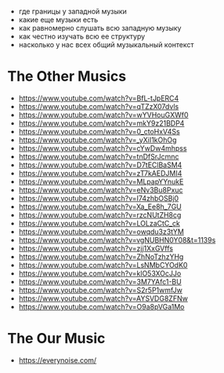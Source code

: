 - где границы у западной музыки
- какие еще музыки есть
- как равномерно слушать всю западную музыку
- как честно изучать всю ее структуру
- насколько у нас всех общий музыкальный контекст

# The Other Musics

- https://www.youtube.com/watch?v=BfL-tJpERC4
- https://www.youtube.com/watch?v=qTZzX07dvls
- https://www.youtube.com/watch?v=wYVHouGXWf0
- https://www.youtube.com/watch?v=mkY9z21BDP4
- https://www.youtube.com/watch?v=0_ctoHxV4Ss
- https://www.youtube.com/watch?v=_yXiI1kOhOg
- https://www.youtube.com/watch?v=cYwDw4mhpss
- https://www.youtube.com/watch?v=tnDfSrJcmnc
- https://www.youtube.com/watch?v=D7tEClBaSM4
- https://www.youtube.com/watch?v=zT7kAEDJMI4
- https://www.youtube.com/watch?v=MLpapYYnukE
- https://www.youtube.com/watch?v=eNv3Bu8Pxuc
- https://www.youtube.com/watch?v=I74zhbOSBj0
- https://www.youtube.com/watch?v=Xa_Ee8h_7GU
- https://www.youtube.com/watch?v=rzcNUtZH8cg
- https://www.youtube.com/watch?v=LOLzaCtC_ck
- https://www.youtube.com/watch?v=owqdu3z3tYM
- https://www.youtube.com/watch?v=vgNUBHN0Y08&t=1139s
- https://www.youtube.com/watch?v=zjj1XxGVffs
- https://www.youtube.com/watch?v=ZhNoTzhzYHg
- https://www.youtube.com/watch?v=LsNMbCYOdK0
- https://www.youtube.com/watch?v=klO53XOcJJo
- https://www.youtube.com/watch?v=3M7YAfc1-BU
- https://www.youtube.com/watch?v=S2r5P1wmfJw
- https://www.youtube.com/watch?v=AYSVDG8ZFNw
- https://www.youtube.com/watch?v=O9a8pVGa1Mo

# The Our Music

- https://everynoise.com/
